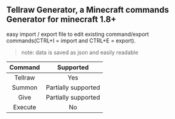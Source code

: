 ## Tellraw Generator, a Minecraft commands Generator for minecraft 1.8+
easy import / export file to edit existing command/export commands(CTRL+I = import and CTRL+E = export).
> note: data is saved as json and easily readable

| Command | Supported |
| :-------------: |:-------------:|
| Tellraw          | Yes              |
| Summon | Partially supported |
| Give | Partially supported |
| Execute| No 
